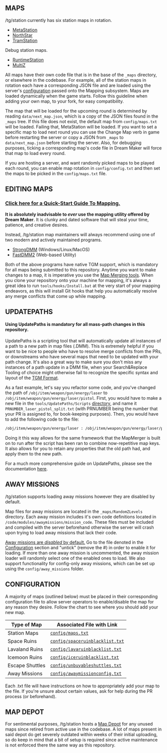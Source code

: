 ## MAPS

/tg/station currently has six station maps in rotation.
* [MetaStation](https://tgstation13.org/wiki/MetaStation)
* [NorthStar](https://tgstation13.org/wiki/The_North_Star)
* [TramStation](https://tgstation13.org/wiki/Tramstation)

Debug station maps.
* [RuntimeStation](https://tgstation13.org/wiki/RuntimeStation)
* [MultiZ](https://tgstation13.org/wiki/MultiZ)

All maps have their own code file that is in the base of the `_maps` directory, or elsewhere in the codebase. For example, all of the station maps in rotation each have a corresponding JSON file and are loaded using the server's [configuration](#configuration) passed onto the Mapping subsystem. Maps are loaded dynamically when the game starts. Follow this guideline when adding your own map, to your fork, for easy compatibility.

The map that will be loaded for the upcoming round is determined by reading `data/next_map.json`, which is a copy of the JSON files found in the `_maps` tree. If this file does not exist, the default map from `config/maps.txt` will be loaded. Failing that, MetaStation will be loaded. If you want to set a specific map to load next round you can use the Change Map verb in game before restarting the server or copy a JSON from `_maps` to `data/next_map.json` before starting the server. Also, for debugging purposes, ticking a corresponding map's code file in Dream Maker will force that map to load every round.

If you are hosting a server, and want randomly picked maps to be played each round, you can enable map rotation in `config/config.txt` and then set the maps to be picked in the `config/maps.txt` file.

## EDITING MAPS

### [Click here for a Quick-Start Guide To Mapping.](https://hackmd.io/@tgstation/SyVma0dS5)

<b>It is absolutely inadvisable to <i>ever</i> use the mapping utility offered by Dream Maker</b>. It is clunky and dated software that will steal your time, patience, and creative desires.

Instead, /tg/station map maintainers will always recommend using one of two modern and actively maintained programs.
* [StrongDMM](https://github.com/SpaiR/StrongDMM) (Windows/Linux/MacOS)
* [FastDMM2](https://github.com/monster860/FastDMM2) (Web-based Utility)

Both of the above programs have native TGM support, which is mandatory for all maps being submitted to this repository. Anytime you want to make changes to a map, it is imperative you use the [Map Merging tools](https://tgstation13.org/wiki/Map_Merger). When you clone your repository onto your machine for mapping, it's always a great idea to run `tools/hooks/Install.bat` at the very start of your mapping endeavors, as this will install Git hooks that help you automatically resolve any merge conflicts that come up while mapping.

## UPDATEPATHS

#### Using UpdatePaths is mandatory for all mass-path changes in this repository.

UpdatePaths is a scripting tool that will automatically update all instances of a path to a new path in map files (.DMM). This is extremely helpful if you want to be nice to people who have to resolve merge conflicts from the PRs, or downstreams who have several maps that need to be updated with your path change. It's also a great way to make sure you don't miss any instances of a path update in a DMM file, when your Search&Replace Tooling of choice might otherwise fail to recognize the specific syntax and layout of the [TGM Format](https://hackmd.io/@tgstation/ry4-gbKH5#TGM-Format).

As a fast example, let's say you refactor some code, and you've changed the path of `/obj/item/weapon/gun/energy/laser` to `/obj/item/weapon/gun/energy/laser/pistol`. First, you would have to make a new file in the `tools/UpdatePaths/Scripts` [directory](https://github.com/tgstation/tgstation/tree/master/tools/UpdatePaths/Scripts), and name it `PRNUMBER_laser_pistol_split.txt` (with PRNUMBER being the number that your PR is assigned to, for book-keeping purposes). Then, you would have to add the following code to the file:


```txt
/obj/item/weapon/gun/energy/laser : /obj/item/weapon/gun/energy/laser/pistol{@OLD}
```

Doing it this way allows for the same framework that the MapMerger is built on to run after the script has been ran to combine now-repetitive map keys. It also allows for you to retain any properties that the old path had, and apply them to the new path.

For a much more comprehensive guide on UpdatePaths, please see the documentation [here](https://github.com/tgstation/tgstation/blob/master/tools/UpdatePaths/readme.md).

## AWAY MISSIONS

/tg/station supports loading away missions however they are disabled by default.

Map files for away missions are located in the `_maps/RandomZLevels` directory. Each away mission includes it's own code definitions located in `/code/modules/awaymissions/mission_code`. These files must be included and compiled with the server beforehand otherwise the server will crash upon trying to load away missions that lack their code.

<ins>Away missions are _disabled_ by default.</ins> Go to the file denoted in the [Configuration](#configuration) section and "untick" (remove the #) in order to enable it for loading. If more than one away mission is uncommented, the away mission loader will randomly select one of the enabled ones to load. We also support functionality for config-only away missions, which can be set up using the `config/away_missions` folder.

## CONFIGURATION

A majority of maps (outlined below) must be placed in their corresponding configuration file to allow server operators to enable/disable the map for any reason they desire. Follow the chart to see where you should add your new map.

| Type of Map | Associated File with Link |
| ----------- | ----------- |
| Station Maps | [`config/maps.txt`](https://github.com/tgstation/tgstation/blob/master/config/maps.txt) |
| Space Ruins | [`config/spaceruinblacklist.txt`](https://github.com/tgstation/tgstation/blob/master/config/spaceruinblacklist.txt) |
| Lavaland Ruins | [`config/lavaruinblacklist.txt`](https://github.com/tgstation/tgstation/blob/master/config/lavaruinblacklist.txt) |
| Icemoon Ruins | [`config/iceruinblacklist.txt`](https://github.com/tgstation/tgstation/blob/master/config/iceruinblacklist.txt) |
| Escape Shuttles |  [`config/unbuyableshuttles.txt`](https://github.com/tgstation/tgstation/blob/master/config/unbuyableshuttles.txt) |
| Away Missions | [`config/awaymissionconfig.txt`](https://github.com/tgstation/tgstation/blob/master/config/awaymissionconfig.txt) |

Each .txt file will have instructions on how to appropriately add your map to the file. If you're unsure about certain values, ask for help during the PR process (or beforehand).

## MAP DEPOT

For sentimental purposes, /tg/station hosts a [Map Depot](https://github.com/tgstation/map_depot) for any unused maps since retired from active use in the codebase. A lot of maps present in said depot do get severely outdated within weeks of their initial uploading, so do keep in mind that a bit of setup is required since active maintenance is not enforced there the same way as this repository.
